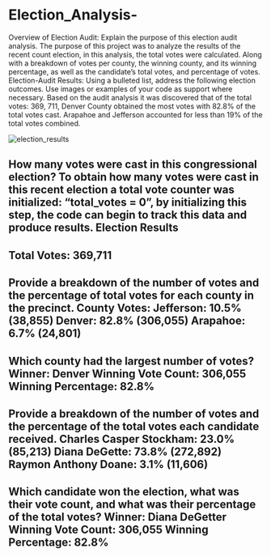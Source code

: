 # Election_Analysis-
Overview of Election Audit: Explain the purpose of this election audit analysis.
The purpose of this project was to analyze the results of the recent count election, in this analysis, the total votes were calculated. Along with a breakdown of votes per county, the winning county, and its winning percentage, as well as the candidate’s total votes, and percentage of votes. 
Election-Audit Results: Using a bulleted list, address the following election outcomes. Use images or examples of your code as support where necessary.
Based on the audit analysis it was discovered that of the total votes: 369, 711, Denver County obtained the most votes with 82.8% of the total votes cast. Arapahoe and Jefferson accounted for less than 19% of the total votes combined.


![election_results](https://user-images.githubusercontent.com/102603966/168505875-b1f11121-4273-455b-94e1-7f9ff4e44b79.png)

How many votes were cast in this congressional election?
To obtain how many votes were cast in this recent election a total vote counter was initialized: “total_votes = 0”, by initializing this step, the code can begin to track this data and produce results.
Election Results
-------------------------
Total Votes: 369,711
-------------------------
Provide a breakdown of the number of votes and the percentage of total votes for each county in the precinct.
County Votes:
Jefferson: 10.5% (38,855) 
Denver: 82.8% (306,055) 
Arapahoe: 6.7% (24,801) 
-------------------------
Which county had the largest number of votes?
Winner: Denver
Winning Vote Count: 306,055
Winning Percentage: 82.8%
-------------------------
Provide a breakdown of the number of votes and the percentage of the total votes each candidate received.
Charles Casper Stockham: 23.0% (85,213)
Diana DeGette: 73.8% (272,892)
Raymon Anthony Doane: 3.1% (11,606)
-------------------------
Which candidate won the election, what was their vote count, and what was their percentage of the total votes?
Winner: Diana DeGetter
Winning Vote Count: 306,055
Winning Percentage: 82.8%
-------------------------

